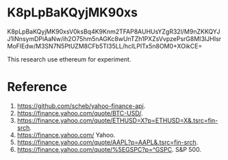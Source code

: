 # K8pLpBaKQyjMK90xs
K8pLpBaKQyjMK90xsV0ksBq4K9Knm2TFAP8AUHUsYZgR32l/M9nZKKQYJJ1iNnsymDPiAaNw/ih2O75hm5nAGKc8wUnTZh1PXZsVvpzePsrG8MI3IJHIsrMoFIEdw/M3SN7N5PtUZM8CFb5TI35LL/hcILPITx5n8OM0+XOikCE=

This research use ethereum for experiment.

# Reference
1. https://github.com/scheb/yahoo-finance-api.
2. https://finance.yahoo.com/quote/BTC-USD/.
3. https://finance.yahoo.com/quote/ETHUSD=X?p=ETHUSD=X&.tsrc=fin-srch.
4. https://finance.yahoo.com/ Yahoo.
5. https://finance.yahoo.com/quote/AAPL?p=AAPL&.tsrc=fin-srch.
6. https://finance.yahoo.com/quote/%5EGSPC?p=^GSPC. S&P 500.
